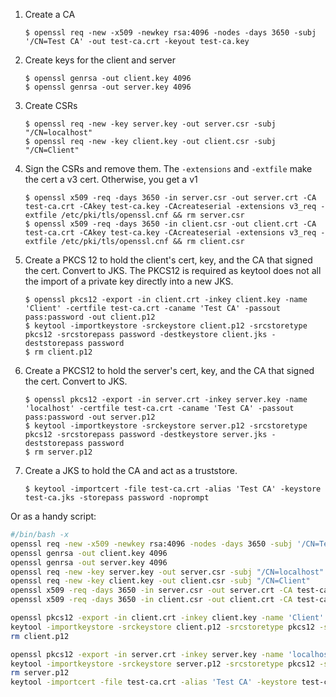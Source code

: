 1. Create a CA

   ```shell
   $ openssl req -new -x509 -newkey rsa:4096 -nodes -days 3650 -subj '/CN=Test CA' -out test-ca.crt -keyout test-ca.key
   ```

2. Create keys for the client and server

   ```shell
   $ openssl genrsa -out client.key 4096
   $ openssl genrsa -out server.key 4096
   ```

3. Create CSRs

   ```shell
   $ openssl req -new -key server.key -out server.csr -subj "/CN=localhost"
   $ openssl req -new -key client.key -out client.csr -subj "/CN=Client"
   ```

4. Sign the CSRs and remove them.  The `-extensions` and `-extfile` make
   the cert a v3 cert.  Otherwise, you get a v1

   ```shell
   $ openssl x509 -req -days 3650 -in server.csr -out server.crt -CA test-ca.crt -CAkey test-ca.key -CAcreateserial -extensions v3_req -extfile /etc/pki/tls/openssl.cnf && rm server.csr
   $ openssl x509 -req -days 3650 -in client.csr -out client.crt -CA test-ca.crt -CAkey test-ca.key -CAcreateserial -extensions v3_req -extfile /etc/pki/tls/openssl.cnf && rm client.csr
   ```

5. Create a PKCS 12 to hold the client's cert, key, and the CA that
   signed the cert.  Convert to JKS.  The PKCS12 is required as keytool
   does not all the import of a private key directly into a new JKS.

   ```shell
   $ openssl pkcs12 -export -in client.crt -inkey client.key -name 'Client' -certfile test-ca.crt -caname 'Test CA' -passout pass:password -out client.p12
   $ keytool -importkeystore -srckeystore client.p12 -srcstoretype pkcs12 -srcstorepass password -destkeystore client.jks -deststorepass password
   $ rm client.p12
   ```

6. Create a PKCS12 to hold the server's cert, key, and the CA that
   signed the cert.  Convert to JKS.

   ```shell
   $ openssl pkcs12 -export -in server.crt -inkey server.key -name 'localhost' -certfile test-ca.crt -caname 'Test CA' -passout pass:password -out server.p12
   $ keytool -importkeystore -srckeystore server.p12 -srcstoretype pkcs12 -srcstorepass password -destkeystore server.jks -deststorepass password
   $ rm server.p12
   ```

7. Create a JKS to hold the CA and act as a truststore.

   ```shell
   $ keytool -importcert -file test-ca.crt -alias 'Test CA' -keystore test-ca.jks -storepass password -noprompt
   ```

Or as a handy script:

```bash
#/bin/bash -x 
openssl req -new -x509 -newkey rsa:4096 -nodes -days 3650 -subj '/CN=Test CA' -out test-ca.crt -keyout test-ca.key
openssl genrsa -out client.key 4096
openssl genrsa -out server.key 4096
openssl req -new -key server.key -out server.csr -subj "/CN=localhost"
openssl req -new -key client.key -out client.csr -subj "/CN=Client"
openssl x509 -req -days 3650 -in server.csr -out server.crt -CA test-ca.crt -CAkey test-ca.key -CAcreateserial -extensions v3_req -extfile /etc/pki/tls/openssl.cnf && rm server.csr
openssl x509 -req -days 3650 -in client.csr -out client.crt -CA test-ca.crt -CAkey test-ca.key -CAcreateserial -extensions v3_req -extfile /etc/pki/tls/openssl.cnf && rm client.csr

openssl pkcs12 -export -in client.crt -inkey client.key -name 'Client' -certfile test-ca.crt -caname 'Test CA' -passout pass:password -out client.p12
keytool -importkeystore -srckeystore client.p12 -srcstoretype pkcs12 -srcstorepass password -destkeystore client.jks -deststorepass password
rm client.p12

openssl pkcs12 -export -in server.crt -inkey server.key -name 'localhost' -certfile test-ca.crt -caname 'Test CA' -passout pass:password -out server.p12
keytool -importkeystore -srckeystore server.p12 -srcstoretype pkcs12 -srcstorepass password -destkeystore server.jks -deststorepass password
rm server.p12
keytool -importcert -file test-ca.crt -alias 'Test CA' -keystore test-ca.jks -storepass password -noprompt
```

